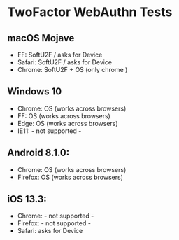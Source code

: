 TwoFactor WebAuthn Tests
========================

macOS Mojave
------------
 - FF: SoftU2F / asks for Device
 - Safari: SoftU2F / asks for Device
 - Chrome: SoftU2F + OS (only chrome )

Windows 10
----------
 - Chrome: OS (works across browsers)
 - FF: OS (works across browsers)
 - Edge: OS (works across browsers)
 - IE11: - not supported -

Android 8.1.0:
--------------
 - Chrome: OS (works across browsers)
 - Firefox: OS (works across browsers)

iOS 13.3:
---------
 - Chrome: - not supported -
 - Firefox: - not supported -
 - Safari: asks for Device
